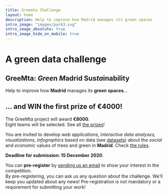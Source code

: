 ```yaml
---
title: Greemta Challenge
layout: home
description: Help to improve how Madrid manages its green spaces
intro_image: "images/park3.svg"
intro_image_absolute: true
intro_image_hide_on_mobile: true
---
```


# A green data challenge
## GreeMta: *Gree*n *M*adrid Sus*ta*inability
Help to improve how **Madrid** manages its **green spaces**...

## ... and WIN the first prize of **&euro;4000**!
The GreeMta project will award **&euro;8000**.<br/>Eight teams will be selected. See all [the prizes](https://challenge.greemta.eu/prizes/)!

You are invited to develop *web applications, interactive data analyses, visualizations, infographics* based on data (see [datasets](https://challenge.greemta.eu/dataset/)) about the *social* and *economic* values of trees and green in **Madrid**. Check [the rules](https://challenge.greemta.eu/rules/).

**Deadline for submission: 15 December 2020**. 

You can **pre-register** by [sending us an email](mailto:info@greemta.eu?subject=Pre-registration%20to%20the%20GreeMta%20challenge&body=Hi%2C%20I%20would%20like%20to%20be%20kept%20informed%20about%20any%20news%20about%20the%20GreeMta%20challenge.%20%0AThanks!) to show your interest in the competition.<br/>By pre-registering, you can ask us any question about the challenge. We’ll keep you updated about any news!  Pre-registration is not mandatory or a requirement for submitting your work!
